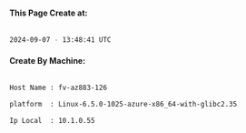 
   
#### This Page Create at:

```bash

2024-09-07 - 13:48:41 UTC

```

#### Create By Machine:

```bash

Host Name : fv-az883-126

platform  : Linux-6.5.0-1025-azure-x86_64-with-glibc2.35

Ip Local  : 10.1.0.55

```

